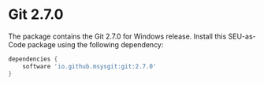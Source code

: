 # Git 2.7.0

The package contains the Git 2.7.0 for Windows release. Install this SEU-as-Code package using the following dependency:
```groovy
dependencies {
	software 'io.github.msysgit:git:2.7.0'
}
```
